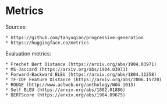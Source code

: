 # Metrics

Sources:
 
    * https://github.com/tanyuqian/progressive-generation
    * https://huggingface.co/metrics

Evaluation metrics:

    * Frechet Bert Distance (https://arxiv.org/abs/1904.03971)
    * MS-Jaccard (https://arxiv.org/abs/1904.03971)
    * Forward-Backward BLEU (https://arxiv.org/abs/1804.11258)
    * TF-IDF Feature Distance (https://arxiv.org/abs/2006.15720)
    * ROUGE (http://www.aclweb.org/anthology/W04-1013)
    * Self BLEU (https://arxiv.org/abs/1802.01886)
    * BERTScore (https://arxiv.org/abs/1904.09675)
